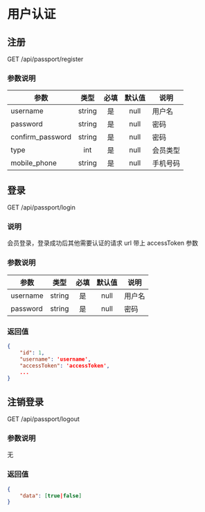 用户认证
=======
## 注册
GET /api/passport/register

### 参数说明
| 参数 | 类型 | 必填 | 默认值 | 说明 |
|---|:---:|:---:|:---:|---|
| username | string | 是 | null | 用户名 |
| password | string | 是 | null | 密码 |
| confirm_password | string | 是 | null | 密码 |
| type | int | 是 | null | 会员类型 |
| mobile_phone | string | 是 | null | 手机号码 |

## 登录
GET /api/passport/login

### 说明
会员登录，登录成功后其他需要认证的请求 url 带上 accessToken 参数

### 参数说明
| 参数 | 类型 | 必填 | 默认值 | 说明 |
|---|:---:|:---:|:---:|---|
| username | string | 是 | null | 用户名 |
| password | string | 是 | null | 密码 |
### 返回值
```json
{
    "id": 1,
    "username": 'username',
    "accessToken": 'accessToken',
    ...
}
```
## 注销登录
GET /api/passport/logout

### 参数说明
无

### 返回值
```json
{
    "data": [true|false]
}
```